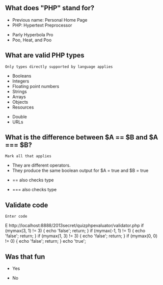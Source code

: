 ## What does "PHP" stand for?
 + Previous name: Personal Home Page
 + PHP: Hypertext Preprocessor
 - Parly Hyperbola Pro
 - Poo, Heat, and Poo

## What are valid PHP types
	Only types directly supported by language applies
 + Booleans
 + Integers
 + Floating point numbers
 + Strings
 + Arrays
 + Objects
 + Resources
 - Double
 - URLs
 
## What is the difference between $A == $B and $A === $B?
	Mark all that applies
 + They are different operators.
 + They produce the same boolean output for $A = true and $B = true
 - == also checks type
 + === also checks type

## Validate code
	Enter code
 E http://localhost:8888/2013secret/quizphpevaluator/validator.php
	if (mymax(3, 1) != 3) {
		echo 'false';
		return;
	}
	if (mymax(-1, 1) != 1) {
		echo 'false';
		return;
	}
	if (mymax(1, 3) != 3) {
		echo 'false';
		return;
	}
	if (mymax(0, 0) != 0) {
		echo 'false';
		return;
	}
	echo 'true';

## Was that fun
 + Yes
 - No
